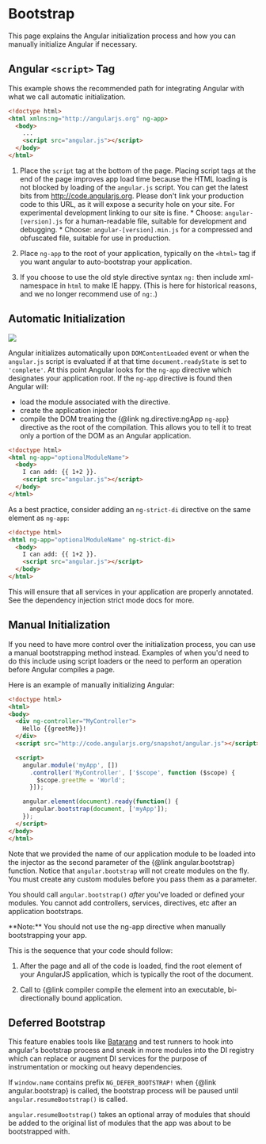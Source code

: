 <!--
{
"name" : "bootstrap",
"version" : "0.1",
"title" : "Bootstrap",
"description" : "Explains the Angular initialization process.",
"homepage" : "https://docs.angularjs.org/guide",
"freshnessDate" : 2015-06-02,
"license" : "CC BY 3.0"
}
-->


<!-- @section -->

# Bootstrap

This page explains the Angular initialization process and how you can manually initialize Angular
if necessary.



<!-- @section -->

## Angular `<script>` Tag

This example shows the recommended path for integrating Angular with what we call automatic
initialization.


```html
<!doctype html>
<html xmlns:ng="http://angularjs.org" ng-app>
  <body>
    ...
    <script src="angular.js"></script>
  </body>
</html>
```

  1. Place the `script` tag at the bottom of the page. Placing script tags at the end of the page
    improves app load time because the HTML loading is not blocked by loading of the `angular.js`
    script. You can get the latest bits from http://code.angularjs.org. Please don't link
    your production code to this URL, as it will expose a security hole on your site. For
    experimental development linking to our site is fine.
    * Choose: `angular-[version].js` for a human-readable file, suitable for development and
      debugging.
    * Choose: `angular-[version].min.js` for a compressed and obfuscated file, suitable for use in
      production.
  2. Place `ng-app` to the root of your application, typically on the `<html>` tag if you want
    angular to auto-bootstrap your application.

        <html ng-app>

  3. If you choose to use the old style directive syntax `ng:` then include xml-namespace in `html`
    to make IE happy. (This is here for historical reasons, and we no longer recommend use of
    `ng:`.)

        <html xmlns:ng="http://angularjs.org">




<!-- @section -->

## Automatic Initialization

<img src="https://raw.githubusercontent.com/outlearn-content/angular/master/img/guide/concepts-startup.png">

Angular initializes automatically upon `DOMContentLoaded` event or when the `angular.js` script is
evaluated if at that time `document.readyState` is set to `'complete'`. At this point Angular looks
for the `ng-app` directive which designates your application root.
If the `ng-app` directive is found then Angular will:

  * load the module associated with the directive.
  * create the application injector
  * compile the DOM treating the {@link ng.directive:ngApp
    `ng-app`} directive as the root of the compilation. This allows you to tell it to treat only a
    portion of the DOM as an Angular application.


```html
<!doctype html>
<html ng-app="optionalModuleName">
  <body>
    I can add: {{ 1+2 }}.
    <script src="angular.js"></script>
  </body>
</html>
```

As a best practice, consider adding an `ng-strict-di` directive on the same element as
`ng-app`:


```html
<!doctype html>
<html ng-app="optionalModuleName" ng-strict-di>
  <body>
    I can add: {{ 1+2 }}.
    <script src="angular.js"></script>
  </body>
</html>
```

This will ensure that all services in your application are properly annotated.
See the dependency injection strict mode docs
for more.



<!-- @section -->

## Manual Initialization

If you need to have more control over the initialization process, you can use a manual
bootstrapping method instead. Examples of when you'd need to do this include using script loaders
or the need to perform an operation before Angular compiles a page.

Here is an example of manually initializing Angular:

```html
<!doctype html>
<html>
<body>
  <div ng-controller="MyController">
    Hello {{greetMe}}!
  </div>
  <script src="http://code.angularjs.org/snapshot/angular.js"></script>

  <script>
    angular.module('myApp', [])
      .controller('MyController', ['$scope', function ($scope) {
        $scope.greetMe = 'World';
      }]);

    angular.element(document).ready(function() {
      angular.bootstrap(document, ['myApp']);
    });
  </script>
</body>
</html>
```

Note that we provided the name of our application module to be loaded into the injector as the second
parameter of the {@link angular.bootstrap} function. Notice that `angular.bootstrap` will not create modules
on the fly. You must create any custom modules before you pass them as a parameter.

You should call `angular.bootstrap()` *after* you've loaded or defined your modules.
You cannot add controllers, services, directives, etc after an application bootstraps.

<div class="alert alert-warning">
**Note:** You should not use the ng-app directive when manually bootstrapping your app.
</div>

This is the sequence that your code should follow:

  1. After the page and all of the code is loaded, find the root element of your AngularJS
  application, which is typically the root of the document.

  2. Call to {@link compiler compile the element into an
  executable, bi-directionally bound application.



<!-- @section -->

## Deferred Bootstrap

This feature enables tools like [Batarang](https://github.com/angular/angularjs-batarang) and test runners
to hook into angular's bootstrap process and sneak in more modules
into the DI registry which can replace or augment DI services for
the purpose of instrumentation or mocking out heavy dependencies.

If `window.name` contains prefix `NG_DEFER_BOOTSTRAP!` when
{@link angular.bootstrap} is called, the bootstrap process will be paused
until `angular.resumeBootstrap()` is called.

`angular.resumeBootstrap()` takes an optional array of modules that
should be added to the original list of modules that the app was
about to be bootstrapped with.